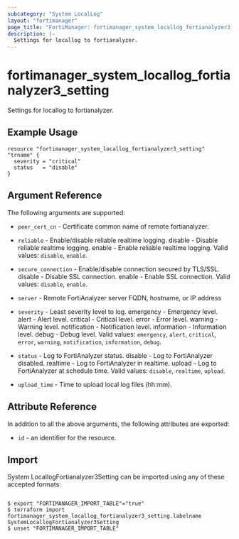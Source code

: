 ```yaml
---
subcategory: "System LocalLog"
layout: "fortimanager"
page_title: "FortiManager: fortimanager_system_locallog_fortianalyzer3_setting"
description: |-
  Settings for locallog to fortianalyzer.
---
```


# fortimanager_system_locallog_fortianalyzer3_setting
Settings for locallog to fortianalyzer.

## Example Usage

```hcl
resource "fortimanager_system_locallog_fortianalyzer3_setting" "trname" {
  severity = "critical"
  status   = "disable"
}
```

## Argument Reference


The following arguments are supported:


* `peer_cert_cn` - Certificate common name of remote fortianalyzer.
* `reliable` - Enable/disable reliable realtime logging. disable - Disable reliable realtime logging. enable - Enable reliable realtime logging. Valid values: `disable`, `enable`.

* `secure_connection` - Enable/disable connection secured by TLS/SSL. disable - Disable SSL connection. enable - Enable SSL connection. Valid values: `disable`, `enable`.

* `server` - Remote FortiAnalyzer server FQDN, hostname, or IP address
* `severity` - Least severity level to log. emergency - Emergency level. alert - Alert level. critical - Critical level. error - Error level. warning - Warning level. notification - Notification level. information - Information level. debug - Debug level. Valid values: `emergency`, `alert`, `critical`, `error`, `warning`, `notification`, `information`, `debug`.

* `status` - Log to FortiAnalyzer status. disable - Log to FortiAnalyzer disabled. realtime - Log to FortiAnalyzer in realtime. upload - Log to FortiAnalyzer at schedule time. Valid values: `disable`, `realtime`, `upload`.

* `upload_time` - Time to upload local log files (hh:mm).


## Attribute Reference

In addition to all the above arguments, the following attributes are exported:
* `id` - an identifier for the resource.

## Import

System LocallogFortianalyzer3Setting can be imported using any of these accepted formats:
```

$ export "FORTIMANAGER_IMPORT_TABLE"="true"
$ terraform import fortimanager_system_locallog_fortianalyzer3_setting.labelname SystemLocallogFortianalyzer3Setting
$ unset "FORTIMANAGER_IMPORT_TABLE"
```

